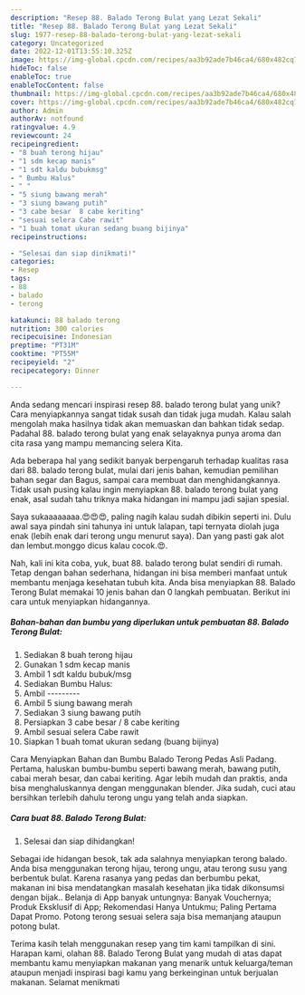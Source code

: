 ```yaml
---
description: "Resep 88. Balado Terong Bulat yang Lezat Sekali"
title: "Resep 88. Balado Terong Bulat yang Lezat Sekali"
slug: 1977-resep-88-balado-terong-bulat-yang-lezat-sekali
category: Uncategorized
date: 2022-12-01T13:55:10.325Z
image: https://img-global.cpcdn.com/recipes/aa3b92ade7b46ca4/680x482cq70/88-balado-terong-bulat-foto-resep-utama.jpg
hideToc: false
enableToc: true
enableTocContent: false
thumbnail: https://img-global.cpcdn.com/recipes/aa3b92ade7b46ca4/680x482cq70/88-balado-terong-bulat-foto-resep-utama.jpg
cover: https://img-global.cpcdn.com/recipes/aa3b92ade7b46ca4/680x482cq70/88-balado-terong-bulat-foto-resep-utama.jpg
author: Admin
authorAv: notfound
ratingvalue: 4.9
reviewcount: 24
recipeingredient:
- "8 buah terong hijau"
- "1 sdm kecap manis"
- "1 sdt kaldu bubukmsg"
- " Bumbu Halus"
- " "
- "5 siung bawang merah"
- "3 siung bawang putih"
- "3 cabe besar  8 cabe keriting"
- "sesuai selera Cabe rawit"
- "1 buah tomat ukuran sedang buang bijinya"
recipeinstructions:

- "Selesai dan siap dinikmati!"
categories:
- Resep
tags:
- 88
- balado
- terong

katakunci: 88 balado terong 
nutrition: 300 calories
recipecuisine: Indonesian
preptime: "PT31M"
cooktime: "PT55M"
recipeyield: "2"
recipecategory: Dinner

---
```





Anda sedang mencari inspirasi resep 88. balado terong bulat yang unik? Cara menyiapkannya sangat tidak susah dan tidak juga mudah. Kalau salah mengolah maka hasilnya tidak akan memuaskan dan bahkan tidak sedap. Padahal 88. balado terong bulat yang enak selayaknya punya aroma dan cita rasa yang mampu memancing selera Kita.





Ada beberapa hal yang sedikit banyak berpengaruh terhadap kualitas rasa dari 88. balado terong bulat, mulai dari jenis bahan, kemudian pemilihan bahan segar dan Bagus, sampai cara membuat dan menghidangkannya. Tidak usah pusing kalau ingin menyiapkan 88. balado terong bulat yang enak,      asal sudah tahu triknya maka hidangan ini mampu jadi sajian spesial.














Saya sukaaaaaaaa.😍😍😍, paling nagih kalau sudah dibikin seperti ini. Dulu awal saya pindah sini tahunya ini untuk lalapan, tapi ternyata diolah juga enak (lebih enak dari terong ungu menurut saya). Dan yang pasti gak alot dan lembut.monggo dicus kalau cocok.😍.






Nah, kali ini kita coba, yuk, buat 88. balado terong bulat sendiri di rumah. Tetap dengan bahan sederhana, hidangan ini bisa memberi manfaat untuk membantu menjaga kesehatan tubuh kita. Anda bisa menyiapkan 88. Balado Terong Bulat memakai 10 jenis bahan dan 0 langkah pembuatan. Berikut ini cara untuk menyiapkan hidangannya.

<!--inarticleads1-->

##### Bahan-bahan dan bumbu yang diperlukan untuk pembuatan 88. Balado Terong Bulat:

1. Sediakan 8 buah terong hijau
1. Gunakan 1 sdm kecap manis
1. Ambil 1 sdt kaldu bubuk/msg
1. Sediakan  Bumbu Halus:
1. Ambil  ---------
1. Ambil 5 siung bawang merah
1. Sediakan 3 siung bawang putih
1. Persiapkan 3 cabe besar / 8 cabe keriting
1. Ambil sesuai selera Cabe rawit
1. Siapkan 1 buah tomat ukuran sedang (buang bijinya)


Cara Menyiapkan Bahan dan Bumbu Balado Terong Pedas Asli Padang. Pertama, haluskan bumbu-bumbu seperti bawang merah, bawang putih, cabai merah besar, dan cabai keriting. Agar lebih mudah dan praktis, anda bisa menghaluskannya dengan menggunakan blender. Jika sudah, cuci atau bersihkan terlebih dahulu terong ungu yang telah anda siapkan. 

<!--inarticleads2-->

##### Cara buat 88. Balado Terong Bulat:


1. Selesai dan siap dihidangkan!

Sebagai ide hidangan besok, tak ada salahnya menyiapkan terong balado. Anda bisa menggunakan terong hijau, terong ungu, atau terong susu yang berbentuk bulat. Karena rasanya yang pedas dan berbumbu pekat, makanan ini bisa mendatangkan masalah kesehatan jika tidak dikonsumsi dengan bijak.. Belanja di App banyak untungnya: Banyak Vouchernya; Produk Eksklusif di App; Rekomendasi Hanya Untukmu; Paling Pertama Dapat Promo. Potong terong sesuai selera saja bisa memanjang ataupun potong bulat. 

Terima kasih telah menggunakan resep yang tim kami tampilkan di sini. Harapan kami, olahan 88. Balado Terong Bulat yang mudah di atas dapat membantu kamu menyiapkan makanan yang menarik untuk keluarga/teman ataupun menjadi inspirasi bagi kamu yang berkeinginan untuk berjualan makanan. Selamat menikmati
